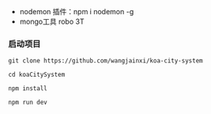 - nodemon 插件：npm i nodemon -g
- mongo工具 robo 3T

### 启动项目
~~~
git clone https://github.com/wangjainxi/koa-city-system
~~~
~~~
cd koaCitySystem
~~~

~~~
npm install
~~~

~~~
npm run dev
~~~